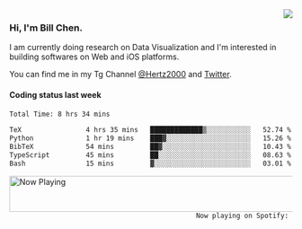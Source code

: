 <img  align="right" src="https://github-readme-stats.vercel.app/api?username=BillChen2k&show_icons=false&count_private=true&hide_title=true">

### Hi, I'm Bill Chen.

I am currently doing research on Data Visualization and I'm interested in building softwares on Web and iOS platforms.

You can find me in my Tg Channel [@Hertz2000](https://t.me/Hertz2000) and [Twitter](https://twitter.com/billchen2k).

#### Coding status last week

<!--START_SECTION:waka-->

```txt
Total Time: 8 hrs 34 mins

TeX                4 hrs 35 mins   █████████████▒░░░░░░░░░░░   52.74 %
Python             1 hr 19 mins    ███▓░░░░░░░░░░░░░░░░░░░░░   15.26 %
BibTeX             54 mins         ██▓░░░░░░░░░░░░░░░░░░░░░░   10.43 %
TypeScript         45 mins         ██░░░░░░░░░░░░░░░░░░░░░░░   08.63 %
Bash               15 mins         ▓░░░░░░░░░░░░░░░░░░░░░░░░   03.01 %
```

<!--END_SECTION:waka-->


<div>
<a href="https://spotify-now-playing.billchen2k.vercel.app/now-playing?open">
   <img align="right" src="https://spotify-now-playing.billchen2k.vercel.app/now-playing" width="540" height="64" alt="Now Playing">
</a>
</div>

<div>
<p align="right"><code>Now playing on Spotify: </code></p>
</div>

<!--
**BillChen2K/BillChen2K** is a ✨ _special_ ✨ repository because its `README.md` (this file) appears on your GitHub profile.

Here are some ideas to get you started:

- 🔭 I’m currently working on ...
- 🌱 I’m currently learning ...
- 👯 I’m looking to collaborate on ...
- 🤔 I’m looking for help with ...
- 💬 Ask me about ...
- 📫 How to reach me: ...
- 😄 Pronouns: ...
- ⚡ Fun fact: ...
-->
